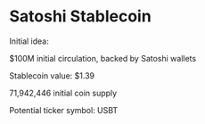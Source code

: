 # Satoshi Stablecoin

Initial idea:

$100M initial circulation, backed by Satoshi wallets

Stablecoin value: $1.39

71,942,446 initial coin supply

Potential ticker symbol: USBT
